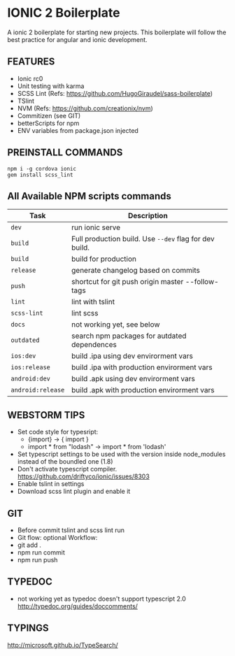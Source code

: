 # IONIC 2 Boilerplate
A ionic 2 boilerplate for starting new projects. This boilerplate will follow the best practice for angular and ionic development.

## FEATURES
- Ionic rc0
- Unit testing with karma
- SCSS Lint (Refs: https://github.com/HugoGiraudel/sass-boilerplate)
- TSlint 
- NVM (Refs: https://github.com/creationix/nvm)
- Commitizen (see GIT)
- betterScripts for npm
- ENV variables from package.json injected 

## PREINSTALL COMMANDS
```
npm i -g cordova ionic
gem install scss_lint
```

## All Available NPM scripts commands

| Task              | Description                                            |
|-------------------|--------------------------------------------------------|
| `dev`             | run ionic serve                                        |
| `build`           | Full production build. Use `--dev` flag for dev build. |
| `build`           | build for production                                   |
| `release`         | generate changelog based on commits                    |
| `push`            | shortcut for git push origin master --follow-tags      |
| `lint`            | lint with tslint                                       |
| `scss-lint`       | lint scss                                              |
| `docs`            | not working yet, see below                             |
| `outdated`        | search npm packages for autdated dependences           |
| `ios:dev`         | build .ipa using dev envirorment vars                  |
| `ios:release`     | build .ipa with production envirorment vars            |
| `android:dev`     | build .apk using dev envirorment vars                  |
| `android:release` | build .apk with production envirorment vars            |

## WEBSTORM TIPS
- Set code style for typesript:
    - {import} -> { import }
    - import * from "lodash" -> import * from 'lodash'
- Set typescript settings to be used with the version inside node_modules instead of the boundled one (1.8)
- Don't activate typescript compiler. https://github.com/driftyco/ionic/issues/8303
- Enable tslint in settings
- Download scss lint plugin and enable it

## GIT
- Before commit tslint and scss lint run
- Git flow: optional
Workflow:
- git add .
- npm run commit
- npm run push

## TYPEDOC
- not working yet as typedoc doesn't support typescript 2.0
http://typedoc.org/guides/doccomments/

## TYPINGS
http://microsoft.github.io/TypeSearch/
